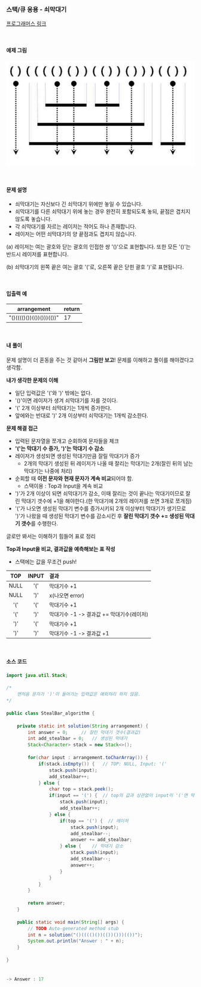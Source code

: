 ### 스택/큐 응용 - 쇠막대기

[프로그래머스 링크](https://programmers.co.kr/learn/courses/30/lessons/42585)

<br>

#### 예제 그림

![](./28_steal_bar.png)

<br>

#### 문제 설명

- 쇠막대기는 자신보다 긴 쇠막대기 위에만 놓일 수 있습니다.
- 쇠막대기를 다른 쇠막대기 위에 놓는 경우 완전히 포함되도록 놓되, 끝점은 겹치지 않도록 놓습니다.
- 각 쇠막대기를 자르는 레이저는 적어도 하나 존재합니다.
- 레이저는 어떤 쇠막대기의 양 끝점과도 겹치지 않습니다.

(a) 레이저는 여는 괄호와 닫는 괄호의 인접한 쌍 '()'으로 표현합니다. 또한 모든 '()'는 반드시 레이저를 표현합니다.

(b) 쇠막대기의 왼쪽 끝은 여는 괄호 '('로, 오른쪽 끝은 닫힌 괄호 ')'로 표현됩니다.

<br>

#### 입출력 예

|arrangement|return|
|-----------|------|
|"()(((()())(())()))(())"|17|

<br>

#### 내 풀이

문제 설명이 더 혼동을 주는 것 같아서 **그림만 보고**! 문제를 이해하고 풀이를 해야겠다고 생각함.

**내가 생각한 문제의 이해**

- 일단 입력값은 '('와 ')' 밖에는 없다.
- '()'이면 레이저가 생겨 쇠막대기를 자를 것이다.
- '(' 2개 이상부터 쇠막대기는 1개씩 증가한다.
- 앞에와는 반대로 ')' 2개 이상부터 쇠막대기는 1개씩 감소한다.

**문제 해결 접근**

- 입력된 문자열을 쪼개고 순회하여 문자들을 체크
- **'('는 막대기 수 증가, ')'는 막대기 수 감소**
- 레이저가 생성되면 생성된 막대기만큼 잘릴 막대기가 증가
  - 2개의 막대기 생성된 뒤 레이저가 나올 때 잘리는 막대기는 2개(잘린 뒤의 남는 막대기는 나중에 처리)
- 순회할 때 **이전 문자와 현재 문자가 계속 비교**되어야 함.
  - 스택이용 : Top과 Input을 계속 비교
- ')'가 2개 이상이 되면 쇠막대기가 감소, 이때 잘리는 것이 끝나는 막대기이므로 잘린 막대기 갯수에 +1을 해야한다.(한 막대기에 2개의 레이저를 쏘면 3개로 쪼개짐)
- '('가 나오면 생성된 막대기 변수를 증가시키되 2개 이상부터 막대기가 생기므로 ')'가 나왔을 때 생성된 막대기 변수를 감소시킨 후 **잘린 막대기 갯수 += 생성된 막대기 갯수**를 수행한다.

글로만 봐서는 이해하기 힘들어 표로 정리

**Top과 Input을 비교, 결과값을 예측해보는 표 작성**

- 스택에는 값을 무조건 push!

|TOP|INPUT|결과|
|:-:|:---:|:--|
|NULL|'(' |막대기수 +1|
|NULL|')' |x(나오면 error)|
|'('|'(' |막대기수 +1|
|'('|')' |막대기수 -1 -> 결과값 += 막대기수(레이저)|
|')'|'(' |막대기수 +1|
|')'|')' |막대기수 -1 -> 결과값 +1|

<br>

#### 소스 코드

~~~java
import java.util.Stack;

/*
    맨처음 문자가 ')'이 들어가는 입력값은 예외처리 하지 않음.
*/

public class StealBar_algorithm {
	
	private static int solution(String arrangement) {
		int answer = 0;     // 잘린 막대기 갯수(결과값)
		int add_stealbar = 0;   // 생성된 막대기
		Stack<Character> stack = new Stack<>();
		
		for(char input : arrangement.toCharArray()) {
			if(stack.isEmpty()) {   // TOP: NULL, Input: '('
				stack.push(input);
				add_stealbar++;
			} else {
				char top = stack.peek();
				if(input == '(') {  // top의 값과 상관없이 input이 '('면 막대기 추가
					stack.push(input);
					add_stealbar++;
				} else {
					if(top == '(') {  // 레이저
						stack.push(input);
						add_stealbar--;
						answer += add_stealbar;
					} else {    // 막대기 감소
						stack.push(input);
						add_stealbar--;
						answer++;
					}
				}
			}
		}
		
        return answer;
    }

	public static void main(String[] args) {
		// TODO Auto-generated method stub
		int n = solution("()(((()())(())()))(())");
		System.out.println("Answer : " + n);
	}

}


-> Answer : 17

~~~